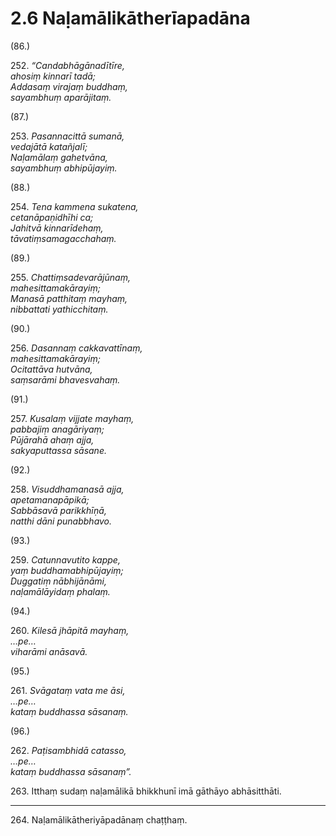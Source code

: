 

# 2.6 Naḷamālikātherīapadāna



(86.)

252\. _“Candabhāgānadītīre,_  
_ahosiṃ kinnarī tadā;_  
_Addasaṃ virajaṃ buddhaṃ,_  
_sayambhuṃ aparājitaṃ._  


(87.)

253\. _Pasannacittā sumanā,_  
_vedajātā katañjalī;_  
_Naḷamālaṃ gahetvāna,_  
_sayambhuṃ abhipūjayiṃ._  


(88.)

254\. _Tena kammena sukatena,_  
_cetanāpaṇidhīhi ca;_  
_Jahitvā kinnarīdehaṃ,_  
_tāvatiṃsamagacchahaṃ._  


(89.)

255\. _Chattiṃsadevarājūnaṃ,_  
_mahesittamakārayiṃ;_  
_Manasā patthitaṃ mayhaṃ,_  
_nibbattati yathicchitaṃ._  


(90.)

256\. _Dasannaṃ cakkavattīnaṃ,_  
_mahesittamakārayiṃ;_  
_Ocitattāva hutvāna,_  
_saṃsarāmi bhavesvahaṃ._  


(91.)

257\. _Kusalaṃ vijjate mayhaṃ,_  
_pabbajiṃ anagāriyaṃ;_  
_Pūjārahā ahaṃ ajja,_  
_sakyaputtassa sāsane._  


(92.)

258\. _Visuddhamanasā ajja,_  
_apetamanapāpikā;_  
_Sabbāsavā parikkhīṇā,_  
_natthi dāni punabbhavo._  


(93.)

259\. _Catunnavutito kappe,_  
_yaṃ buddhamabhipūjayiṃ;_  
_Duggatiṃ nābhijānāmi,_  
_naḷamālāyidaṃ phalaṃ._  


(94.)

260\. _Kilesā jhāpitā mayhaṃ,_  
_…pe…_  
_viharāmi anāsavā._  


(95.)

261\. _Svāgataṃ vata me āsi,_  
_…pe…_  
_kataṃ buddhassa sāsanaṃ._  


(96.)

262\. _Paṭisambhidā catasso,_  
_…pe…_  
_kataṃ buddhassa sāsanaṃ”._  


263\. Itthaṃ sudaṃ naḷamālikā bhikkhunī imā gāthāyo abhāsitthāti.

---

264\. Naḷamālikātheriyāpadānaṃ chaṭṭhaṃ.





